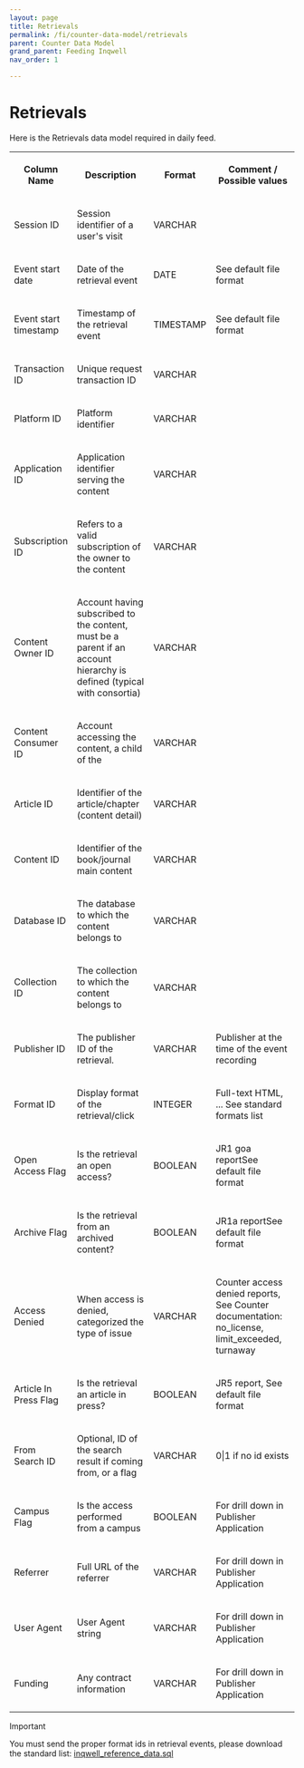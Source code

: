 ```yaml
---
layout: page
title: Retrievals
permalink: /fi/counter-data-model/retrievals
parent: Counter Data Model
grand_parent: Feeding Inqwell
nav_order: 1

---
```


<h1>Retrievals</h1>

<p>Here is the Retrievals data model required in daily feed.</p>

<div class="table-wrap"><table data-layout="default" class="confluenceTable"><colgroup><col style="width: 99.0px;"/><col style="width: 207.0px;"/><col style="width: 116.0px;"/><col style="width: 258.0px;"/></colgroup><tbody><tr><th class="confluenceTh"><p><strong>Column Name</strong></p></th><th class="confluenceTh"><p><strong>Description</strong></p></th><th class="confluenceTh"><p><strong>Format</strong></p></th><th class="confluenceTh"><p><strong>Comment / Possible values</strong></p></th></tr><tr><td class="confluenceTd"><p>Session ID</p></td><td class="confluenceTd"><p>Session identifier of a user's visit</p></td><td class="confluenceTd"><p>VARCHAR</p></td><td class="confluenceTd"><p /></td></tr><tr><td class="confluenceTd"><p>Event start date</p></td><td class="confluenceTd"><p>Date of the retrieval event</p></td><td class="confluenceTd"><p>DATE</p></td><td class="confluenceTd"><p>See default file format</p></td></tr><tr><td class="confluenceTd"><p>Event start timestamp</p></td><td class="confluenceTd"><p>Timestamp of the retrieval event</p></td><td class="confluenceTd"><p>TIMESTAMP</p></td><td class="confluenceTd"><p>See default file format</p></td></tr><tr><td class="confluenceTd"><p>Transaction ID</p></td><td class="confluenceTd"><p>Unique request transaction ID</p></td><td class="confluenceTd"><p>VARCHAR</p></td><td class="confluenceTd"><p /></td></tr><tr><td class="confluenceTd"><p>Platform ID</p></td><td class="confluenceTd"><p>Platform identifier</p></td><td class="confluenceTd"><p>VARCHAR</p></td><td class="confluenceTd"><p /></td></tr><tr><td class="confluenceTd"><p>Application ID</p></td><td class="confluenceTd"><p>Application identifier serving the content</p></td><td class="confluenceTd"><p>VARCHAR</p></td><td class="confluenceTd"><p /></td></tr><tr><td class="confluenceTd"><p>Subscription ID</p></td><td class="confluenceTd"><p>Refers to a valid subscription of the owner to the content</p></td><td class="confluenceTd"><p>VARCHAR</p></td><td class="confluenceTd"><p /></td></tr><tr><td class="confluenceTd"><p>Content Owner ID</p></td><td class="confluenceTd"><p>Account having subscribed to the content, must be a parent if an account hierarchy is defined (typical with consortia)</p></td><td class="confluenceTd"><p>VARCHAR</p></td><td class="confluenceTd"><p /></td></tr><tr><td class="confluenceTd"><p>Content Consumer ID</p></td><td class="confluenceTd"><p>Account accessing the content, a child of the</p></td><td class="confluenceTd"><p>VARCHAR</p></td><td class="confluenceTd"><p /></td></tr><tr><td class="confluenceTd"><p>Article ID</p></td><td class="confluenceTd"><p>Identifier of the article/chapter (content detail)</p></td><td class="confluenceTd"><p>VARCHAR</p></td><td class="confluenceTd"><p /></td></tr><tr><td class="confluenceTd"><p>Content ID</p></td><td class="confluenceTd"><p>Identifier of the book/journal main content</p></td><td class="confluenceTd"><p>VARCHAR</p></td><td class="confluenceTd"><p /></td></tr><tr><td class="confluenceTd"><p>Database ID</p></td><td class="confluenceTd"><p>The database to which the content belongs to</p></td><td class="confluenceTd"><p>VARCHAR</p></td><td class="confluenceTd"><p /></td></tr><tr><td class="confluenceTd"><p>Collection ID</p></td><td class="confluenceTd"><p>The collection to which the content belongs to</p></td><td class="confluenceTd"><p>VARCHAR</p></td><td class="confluenceTd"><p /></td></tr><tr><td class="confluenceTd"><p>Publisher ID</p></td><td class="confluenceTd"><p>The publisher ID of the retrieval.</p></td><td class="confluenceTd"><p>VARCHAR</p></td><td class="confluenceTd"><p>Publisher at the time of the event recording</p></td></tr><tr><td class="confluenceTd"><p>Format ID</p></td><td class="confluenceTd"><p>Display format of the retrieval/click</p></td><td class="confluenceTd"><p>INTEGER</p></td><td class="confluenceTd"><p>Full-text HTML, ... See standard formats list</p></td></tr><tr><td class="confluenceTd"><p>Open Access Flag</p></td><td class="confluenceTd"><p>Is the retrieval an open access?</p></td><td class="confluenceTd"><p>BOOLEAN</p></td><td class="confluenceTd"><p>JR1 goa reportSee default file format</p></td></tr><tr><td class="confluenceTd"><p>Archive Flag</p></td><td class="confluenceTd"><p>Is the retrieval from an archived content?</p></td><td class="confluenceTd"><p>BOOLEAN</p></td><td class="confluenceTd"><p>JR1a reportSee default file format</p></td></tr><tr><td class="confluenceTd"><p>Access Denied</p></td><td class="confluenceTd"><p>When access is denied, categorized the type of issue</p></td><td class="confluenceTd"><p>VARCHAR</p></td><td class="confluenceTd"><p>Counter access denied reports, See Counter documentation: no_license, limit_exceeded, turnaway</p></td></tr><tr><td class="confluenceTd"><p>Article In Press Flag</p></td><td class="confluenceTd"><p>Is the retrieval an article in press?</p></td><td class="confluenceTd"><p>BOOLEAN</p></td><td class="confluenceTd"><p>JR5 report, See default file format</p></td></tr><tr><td class="confluenceTd"><p>From Search ID</p></td><td class="confluenceTd"><p>Optional, ID of the search result if coming from, or a flag</p></td><td class="confluenceTd"><p>VARCHAR</p></td><td class="confluenceTd"><p>0|1 if no id exists</p></td></tr><tr><td class="confluenceTd"><p>Campus Flag</p></td><td class="confluenceTd"><p>Is the access performed from a campus</p></td><td class="confluenceTd"><p>BOOLEAN</p></td><td class="confluenceTd"><p>For drill down in Publisher Application</p></td></tr><tr><td class="confluenceTd"><p>Referrer</p></td><td class="confluenceTd"><p>Full URL of the referrer</p></td><td class="confluenceTd"><p>VARCHAR</p></td><td class="confluenceTd"><p>For drill down in Publisher Application</p></td></tr><tr><td class="confluenceTd"><p>User Agent</p></td><td class="confluenceTd"><p>User Agent string</p></td><td class="confluenceTd"><p>VARCHAR</p></td><td class="confluenceTd"><p>For drill down in Publisher Application</p></td></tr><tr><td class="confluenceTd"><p>Funding</p></td><td class="confluenceTd"><p>Any contract information</p></td><td class="confluenceTd"><p>VARCHAR</p></td><td class="confluenceTd"><p>For drill down in Publisher Application</p></td></tr></tbody></table></div><div class="confluence-information-macro confluence-information-macro-note"><span class="aui-icon aui-icon-small aui-iconfont-warning confluence-information-macro-icon"></span>


<p>Important</p><p>You must send the proper format ids in retrieval events, please download the standard list: <a href="../../../inqwell-documentation/assets/sql/inqwell_reference_data.sql" class="external-link" rel="nofollow">inqwell_reference_data.sql</a></p>

